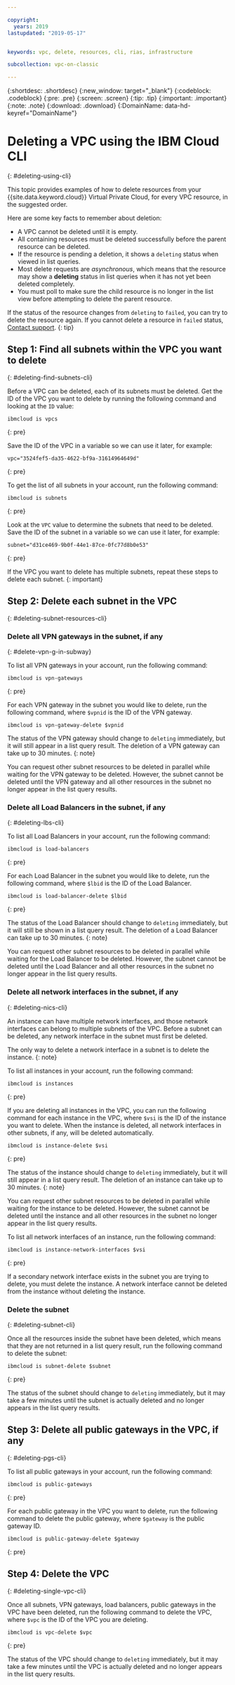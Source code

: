 ```yaml
---

copyright:
  years: 2019
lastupdated: "2019-05-17"


keywords: vpc, delete, resources, cli, rias, infrastructure

subcollection: vpc-on-classic

---
```


{:shortdesc: .shortdesc}
{:new_window: target="_blank"}
{:codeblock: .codeblock}
{:pre: .pre}
{:screen: .screen}
{:tip: .tip}
{:important: .important}
{:note: .note}
{:download: .download}
{:DomainName: data-hd-keyref="DomainName"}

# Deleting a VPC using the IBM Cloud CLI
{: #deleting-using-cli}

This topic provides examples of how to delete resources from your {{site.data.keyword.cloud}} Virtual Private Cloud, for every VPC resource, in the suggested order.

Here are some key facts to remember about deletion:

* A VPC cannot be deleted until it is empty.
* All containing resources must be deleted successfully before the parent resource can be deleted.
* If the resource is pending a deletion, it shows a `deleting` status when viewed in list queries.
* Most delete requests are _asynchronous_, which means that the resource may show a **deleting** status in list queries when it has not yet been deleted completely.
* You must poll to make sure the child resource is no longer in the list view before attempting to delete the parent resource.

If the status of the resource changes from `deleting` to `failed`, you can try to delete the resource again. If you cannot delete a resource in `failed` status, [Contact support](/docs/vpc-on-classic?topic=vpc-on-classic-getting-help-and-support).
{: tip}

## Step 1: Find all subnets within the VPC you want to delete
{: #deleting-find-subnets-cli}

Before a VPC can be deleted, each of its subnets must be deleted. Get the ID of the VPC you want to delete by running the following command and looking at the `ID` value:

```
ibmcloud is vpcs
```
{: pre}

Save the ID of the VPC in a variable so we can use it later, for example:

```
vpc="3524fef5-da35-4622-bf9a-31614964649d"
```
{: pre}

To get the list of all subnets in your account, run the following command:

```
ibmcloud is subnets
```
{: pre}

Look at the `VPC` value to determine the subnets that need to be deleted. Save the ID of the subnet in a variable so we can use it later, for example:

```
subnet="d31ce469-9b0f-44e1-87ce-0fc77d8b0e53"
```
{: pre}

If the VPC you want to delete has multiple subnets, repeat these steps to delete each subnet.
{: important}

## Step 2: Delete each subnet in the VPC
{: #deleting-subnet-resources-cli}

### Delete all VPN gateways in the subnet, if any
{: #delete-vpn-g-in-subway}

To list all VPN gateways in your account, run the following command:

```
ibmcloud is vpn-gateways
```
{: pre}

For each VPN gateway in the subnet you would like to delete, run the following command, where `$vpnid` is the ID of the VPN gateway.

```
ibmcloud is vpn-gateway-delete $vpnid
```

The status of the VPN gateway should change to `deleting` immediately, but it will still appear in a list query result. The deletion of a VPN gateway can take up to 30 minutes.
{: note}

You can request other subnet resources to be deleted in parallel while waiting for the VPN gateway to be deleted. However, the subnet cannot be deleted until the VPN gateway and all other resources in the subnet no longer appear in the list query results.

### Delete all Load Balancers in the subnet, if any
{: #deleting-lbs-cli}

To list all Load Balancers in your account, run the following command:

```
ibmcloud is load-balancers
```
{: pre}

For each Load Balancer in the subnet you would like to delete, run the following command, where `$lbid` is the ID of the Load Balancer.

```
ibmcloud is load-balancer-delete $lbid
```
{: pre}

The status of the Load Balancer should change to `deleting` immediately, but it will still be shown in a list query result. The deletion of a Load Balancer can take up to 30 minutes.
{: note}

You can request other subnet resources to be deleted in parallel while waiting for the Load Balancer to be deleted. However, the subnet cannot be deleted until the Load Balancer and all other resources in the subnet no longer appear in the list query results.

### Delete all network interfaces in the subnet, if any
{: #deleting-nics-cli}

An instance can have multiple network interfaces, and those network interfaces can belong to multiple subnets of the VPC. Before a subnet can be deleted, any network interface in the subnet must first be deleted.

The only way to delete a network interface in a subnet is to delete the instance.
{: note}

To list all instances in your account, run the following command:

```
ibmcloud is instances
```
{: pre}

If you are deleting all instances in the VPC, you can run the following command for each instance in the VPC, where `$vsi` is the ID of the instance you want to delete. When the instance is deleted, all network interfaces in other subnets, if any, will be deleted automatically.

```
ibmcloud is instance-delete $vsi
```
{: pre}

The status of the instance should change to `deleting` immediately, but it will still appear in a list query result. The deletion of an instance can take up to 30 minutes.
{: note}

You can request other subnet resources to be deleted in parallel while waiting for the instance to be deleted. However, the subnet cannot be deleted until the instance and all other resources in the subnet no longer appear in the list query results.

To list all network interfaces of an instance, run the following command:

```
ibmcloud is instance-network-interfaces $vsi
```
{: pre}

If a secondary network interface exists in the subnet you are trying to delete, you must delete the instance. A network interface cannot be deleted from the instance without deleting the instance.

### Delete the subnet
{: #deleting-subnet-cli}

Once all the resources inside the subnet have been deleted, which means that they are not returned in a list query result, run the following command to delete the subnet:

```
ibmcloud is subnet-delete $subnet
```
{: pre}

The status of the subnet should change to `deleting` immediately, but it may take a few minutes until the subnet is actually deleted and no longer appears in the list query results.

## Step 3: Delete all public gateways in the VPC, if any
{: #deleting-pgs-cli}

To list all public gateways in your account, run the following command:

```
ibmcloud is public-gateways
```
{: pre}

For each public gateway in the VPC you want to delete, run the following command to delete the public gateway, where `$gateway` is the public gateway ID.

```
ibmcloud is public-gateway-delete $gateway
```
{: pre}


## Step 4: Delete the VPC
{: #deleting-single-vpc-cli}

Once all subnets, VPN gateways, load balancers, public gateways in the VPC have been deleted, run the following command to delete the VPC, where `$vpc` is the ID of the VPC you are deleting.

```
ibmcloud is vpc-delete $vpc
```
{: pre}

The status of the VPC should change to `deleting` immediately, but it may take a few minutes until the VPC is actually deleted and no longer appears in the list query results.
